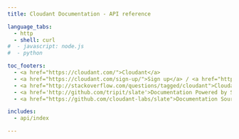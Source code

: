 ```yaml
---
title: Cloudant Documentation - API reference

language_tabs:
  - http 
  - shell: curl
#  - javascript: node.js
#  - python

toc_footers:
  - <a href="https://cloudant.com/">Cloudant</a>
  - <a href="https://cloudant.com/sign-up/">Sign up</a> / <a href="https://cloudant.com/sign-in/">Sign in</a>
  - <a href="http://stackoverflow.com/questions/tagged/cloudant">Cloudant on StackOverflow</a>
  - <a href='http://github.com/tripit/slate'>Documentation Powered by Slate</a>
  - <a href="https://github.com/cloudant-labs/slate">Documentation Source</a>

includes:
  - api/index

---
```


<script>
fragments = {
  '#http': '/http.html',
  '#account': '/account.html',
  '#authentication': '/authentication.html',
  '#authorization': '/authorization.html',
  '#cors': '/cors.html',
  '#databases': '/databases.html',
  '#documents': '/documents.html',
  '#attachments': '/attachments.html',
  '#query': '/cloudant_query.html',
  '#design-documents': '/design_documents.html',
  '#creating-views': '/creating_views.html',
  '#search': '/search.html',
  '#cloudant-geospatial': '/geo.html',
  '#replication': '/replication.html',
  '#advanced-replication': '/advanced_replication.html',
  '#active_tasks': '/active_tasks.html',
  '#advanced': '/advanced.html'
}
fragment = window.location.hash;
console.log('fragment is ' + fragment);
dest = fragments[fragment];
console.log('dest is ' + dest);
if (dest) {
  window.location = dest;
}
</script>


